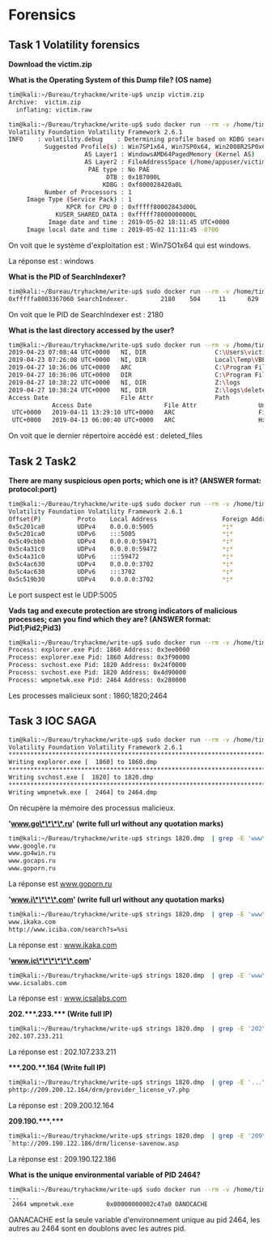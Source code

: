 # Forensics #

## Task 1 Volatility forensics ##

**Download the victim.zip**

**What is the Operating System of this Dump file? (OS name)**

```bash
tim@kali:~/Bureau/tryhackme/write-up$ unzip victim.zip 
Archive:  victim.zip
  inflating: victim.raw             

tim@kali:~/Bureau/tryhackme/write-up$ sudo docker run --rm -v /home/tim/Bureau/tryhackme/write-up/:/home/appuser -ti cincan/volatility imageinfo -f victim.raw
Volatility Foundation Volatility Framework 2.6.1
INFO    : volatility.debug    : Determining profile based on KDBG search...
          Suggested Profile(s) : Win7SP1x64, Win7SP0x64, Win2008R2SP0x64, Win2008R2SP1x64_24000, Win2008R2SP1x64_23418, Win2008R2SP1x64, Win7SP1x64_24000, Win7SP1x64_23418
                     AS Layer1 : WindowsAMD64PagedMemory (Kernel AS)
                     AS Layer2 : FileAddressSpace (/home/appuser/victim.raw)
                      PAE type : No PAE
                           DTB : 0x187000L
                          KDBG : 0xf800028420a0L
          Number of Processors : 1
     Image Type (Service Pack) : 1
                KPCR for CPU 0 : 0xfffff80002843d00L
             KUSER_SHARED_DATA : 0xfffff78000000000L
           Image date and time : 2019-05-02 18:11:45 UTC+0000
     Image local date and time : 2019-05-02 11:11:45 -0700
```

On voit  que le système d'exploitation est : Win7SO1x64 qui est windows.  

La réponse est : windows    

**What is the PID of SearchIndexer?**

```bash
tim@kali:~/Bureau/tryhackme/write-up$ sudo docker run --rm -v /home/tim/Bureau/tryhackme/write-up/:/home/appuser -ti cincan/volatility -f victim.raw --profile=Win7SP1x64 pslist | grep SearchIndexer
0xfffffa8003367060 SearchIndexer.         2180    504     11      629      0      0 2019-05-02 18:03:32 UTC+0000                                 
```

On voit que le PID de SearchIndexer est : 2180    

**What is the last directory accessed by the user?**

```bash
tim@kali:~/Bureau/tryhackme/write-up$ sudo docker run --rm -v /home/tim/Bureau/tryhackme/write-up/:/home/appuser -ti cincan/volatility -f victim.raw --profile=Win7SP1x64 shellbags | grep -i -A 3 "Access Date" | cut -c 92- | sort -u | tail
2019-04-23 07:08:44 UTC+0000   NI, DIR                   C:\Users\victim\AppData\LocalLow\Mozilla
2019-04-23 07:26:08 UTC+0000   NI, DIR                   Local\Temp\VBE
2019-04-27 10:36:06 UTC+0000   ARC                       C:\Program Files (x86)\Capture\capture_2742019_336.zip
2019-04-27 10:36:06 UTC+0000   DIR                       C:\Program Files (x86)\Capture
2019-04-27 10:38:22 UTC+0000   NI, DIR                   Z:\logs
2019-04-27 10:38:24 UTC+0000   NI, DIR                   Z:\logs\deleted_files
Access Date                    File Attr                 Path
            Access Date                    File Attr                 Unicode Name
 UTC+0000   2019-04-11 13:29:10 UTC+0000   ARC                       Firefox.lnk 
 UTC+0000   2019-04-13 06:00:40 UTC+0000   ARC                       HxD.lnk 
```

On voit que le dernier répertoire accédé est : deleted_files     

## Task 2 Task2 ##

**There are many suspicious open ports; which one is it? (ANSWER format: protocol:port)**

```bash
tim@kali:~/Bureau/tryhackme/write-up$ sudo docker run --rm -v /home/tim/Bureau/tryhackme/write-up/:/home/appuser -ti cincan/volatility -f victim.raw --profile=Win7SP1x64 netscan | head
Volatility Foundation Volatility Framework 2.6.1
Offset(P)          Proto    Local Address                  Foreign Address      State            Pid      Owner          Created
0x5c201ca0         UDPv4    0.0.0.0:5005                   *:*                                   2464     wmpnetwk.exe   2019-05-02 18:05:14 UTC+0000
0x5c201ca0         UDPv6    :::5005                        *:*                                   2464     wmpnetwk.exe   2019-05-02 18:05:14 UTC+0000
0x5c49cbb0         UDPv4    0.0.0.0:59471                  *:*                                   1368     svchost.exe    2019-05-02 18:03:06 UTC+0000
0x5c4a31c0         UDPv4    0.0.0.0:59472                  *:*                                   1368     svchost.exe    2019-05-02 18:03:06 UTC+0000
0x5c4a31c0         UDPv6    :::59472                       *:*                                   1368     svchost.exe    2019-05-02 18:03:06 UTC+0000
0x5c4ac630         UDPv4    0.0.0.0:3702                   *:*                                   1368     svchost.exe    2019-05-02 18:03:14 UTC+0000
0x5c4ac630         UDPv6    :::3702                        *:*                                   1368     svchost.exe    2019-05-02 18:03:14 UTC+0000
0x5c519b30         UDPv4    0.0.0.0:3702                   *:*                                   1368     svchost.exe    2019-05-02 18:03:14 UTC+0000

```

Le port suspect est le UDP:5005

**Vads tag and execute protection are strong indicators of malicious processes; can you find which they are? (ANSWER format: Pid1;Pid2;Pid3)**

```bash
tim@kali:~/Bureau/tryhackme/write-up$ sudo docker run --rm -v /home/tim/Bureau/tryhackme/write-up/:/home/appuser -ti cincan/volatility -f victim.raw --profile=Win7SP1x64 malfind -D . | grep Pid
Process: explorer.exe Pid: 1860 Address: 0x3ee0000
Process: explorer.exe Pid: 1860 Address: 0x3f90000
Process: svchost.exe Pid: 1820 Address: 0x24f0000
Process: svchost.exe Pid: 1820 Address: 0x4d90000
Process: wmpnetwk.exe Pid: 2464 Address: 0x280000
```

Les processes malicieux sont : 1860;1820;2464  

## Task 3 IOC SAGA ##

```bash
tim@kali:~/Bureau/tryhackme/write-up$ sudo docker run --rm -v /home/tim/Bureau/tryhackme/write-up/:/home/appuser -ti cincan/volatility -f victim.raw --profile=Win7SP1x64 memdump --pid=1820,1860,2464 --dump-dir ./
Volatility Foundation Volatility Framework 2.6.1
************************************************************************
Writing explorer.exe [  1860] to 1860.dmp
************************************************************************
Writing svchost.exe [  1820] to 1820.dmp
************************************************************************
Writing wmpnetwk.exe [  2464] to 2464.dmp
```

On récupère la mémoire des processus malicieux.   

**'www.go\*\*\*\*.ru' (write full url without any quotation marks)**

```bash
tim@kali:~/Bureau/tryhackme/write-up$ strings 1820.dmp  | grep -E 'www\.go....\.ru'
www.google.ru
www.go4win.ru
www.gocaps.ru
www.goporn.ru
```

La réponse est www.goporn.ru      

**'www.i\*\*\*\*.com' (write full url without any quotation marks)**

```bash
tim@kali:~/Bureau/tryhackme/write-up$ strings 1820.dmp  | grep -E 'www\.i....\.com'
www.ikaka.com
http://www.iciba.com/search?s=%si
```

La réponse est : www.ikaka.com    

**'www.ic\*\*\*\*\*\*.com'**

```bash
tim@kali:~/Bureau/tryhackme/write-up$ strings 1820.dmp  | grep -E 'www\.ic......\.com'
www.icsalabs.com
```

La réponse est : www.icsalabs.com     

**202.\*\*\*.233.\*\*\* (Write full IP)**

```bash
tim@kali:~/Bureau/tryhackme/write-up$ strings 1820.dmp  | grep -E '202\....\.233\....'
202.107.233.211
```

La réponse est : 202.107.233.211

**\*\*\*.200.\*\*.164 (Write full IP)**

```bash
tim@kali:~/Bureau/tryhackme/write-up$ strings 1820.dmp  | grep -E '...\.200\...\.164'
phttp://209.200.12.164/drm/provider_license_v7.php
```

La réponse est : 209.200.12.164    

**209.190.\*\*\*.\*\*\***

```bash
tim@kali:~/Bureau/tryhackme/write-up$ strings 1820.dmp  | grep -E '209\.190\....\....'
`http://209.190.122.186/drm/license-savenow.asp
```

La réponse est : 209.190.122.186    

**What is the unique environmental variable of PID 2464?**

```bash
tim@kali:~/Bureau/tryhackme/write-up$ sudo docker run --rm -v /home/tim/Bureau/tryhackme/write-up/:/home/appuser -ti cincan/volatility -f victim.raw --profile=Win7SP1x64 envars --pid=2464,1820,1860  | sort -k 4 
...
 2464 wmpnetwk.exe         0x00000000002c47a0 OANOCACHE                      1
```

OANACACHE est la seule variable d'environnement unique au pid 2464, les autres au 2464 sont en doublons avec les autres pid.   



